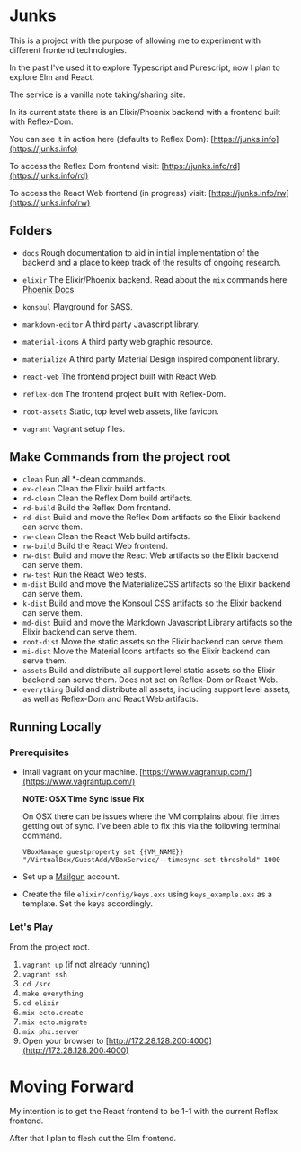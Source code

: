 # Junks

This is a project with the purpose of allowing me to experiment with different frontend technologies.

In the past I've used it to explore Typescript and Purescript, now I plan to explore Elm and React.

The service is a vanilla note taking/sharing site.

In its current state there is an Elixir/Phoenix backend with a frontend built with Reflex-Dom.

You can see it in action here (defaults to Reflex Dom):
[https://junks.info](https://junks.info)

To access the Reflex Dom frontend visit:
[https://junks.info/rd](https://junks.info/rd)

To access the React Web frontend (in progress) visit:
[https://junks.info/rw](https://junks.info/rw)

<!-- To access the Elm frontend (in progress) visit:
[https://junks.info/rw](https://junks.info/em) -->

## Folders

* `docs` Rough documentation to aid in initial implementation of the backend and a place to keep track of the results of ongoing research.

* `elixir` The Elixir/Phoenix backend. Read about the `mix` commands here [Phoenix Docs](https://hexdocs.pm/phoenix/Phoenix.html)
* `konsoul` Playground for SASS.
* `markdown-editor` A third party Javascript library.
* `material-icons` A third party web graphic resource.
* `materialize` A third party Material Design inspired component library.
* `react-web` The frontend project built with React Web.
* `reflex-dom` The frontend project built with Reflex-Dom.
* `root-assets` Static, top level web assets, like favicon.
* `vagrant` Vagrant setup files.

## Make Commands from the project root

- `clean` Run all *-clean commands.
- `ex-clean` Clean the Elixir build artifacts.
- `rd-clean` Clean the Reflex Dom build artifacts.
- `rd-build` Build the Reflex Dom frontend.
- `rd-dist` Build and move the Reflex Dom artifacts so the Elixir backend can serve them.
- `rw-clean` Clean the React Web build artifacts.
- `rw-build` Build the React Web frontend.
- `rw-dist` Build and move the React Web artifacts so the Elixir backend can serve them.
- `rw-test` Run the React Web tests.
- `m-dist` Build and move the MaterializeCSS artifacts so the Elixir backend can serve them.
- `k-dist` Build and move the Konsoul CSS artifacts so the Elixir backend can serve them.
- `md-dist` Build and move the Markdown Javascript Library artifacts so the Elixir backend can serve them.
- `root-dist` Move the static assets so the Elixir backend can serve them.
- `mi-dist` Move the Material Icons artifacts so the Elixir backend can serve them.
- `assets` Build and distribute all support level static assets so the Elixir backend can serve them. Does not act on Reflex-Dom or React Web.
- `everything` Build and distribute all assets, including support level assets, as well as Reflex-Dom and React Web artifacts.

## Running Locally

### Prerequisites
* Intall vagrant on your machine. [https://www.vagrantup.com/](https://www.vagrantup.com/)

  **NOTE: OSX Time Sync Issue Fix**

  On OSX there can be issues where the VM complains about file times getting out of sync. I've been able to fix this via the following terminal command.

  `VBoxManage guestproperty set {{VM_NAME}} "/VirtualBox/GuestAdd/VBoxService/--timesync-set-threshold" 1000`

* Set up a [Mailgun](https://www.mailgun.com/) account.
* Create the file `elixir/config/keys.exs` using `keys_example.exs` as a template. Set the keys accordingly.

### Let's Play
From the project root.
1. `vagrant up` (if not already running)
2. `vagrant ssh`
3. `cd /src`
4. `make everything`
5. `cd elixir`
6. `mix ecto.create`
7. `mix ecto.migrate`
8. `mix phx.server`
9. Open your browser to [http://172.28.128.200:4000](http://172.28.128.200:4000)


# Moving Forward

My intention is to get the React frontend to be 1-1 with the current Reflex frontend.

After that I plan to flesh out the Elm frontend.
